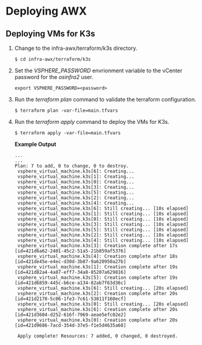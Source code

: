 # Deploying AWX

## Deploying VMs for K3s

1. Change to the infra-awx/terraform/k3s directory.

    ```
    $ cd infra-awx/terraform/k3s
    ```
2. Set the *VSPHERE_PASSWORD* envrionment variable to the vCenter password for the *osinfra2* user.
    ```
    export VSPHERE_PASSWORD=<password>
    ```

3. Run the *terraform plan* command to validate the terraform configuration.
    ```
    $ terraform plan -var-file=main.tfvars
    ```
4. Run the *terraform apply* command to deploy the VMs for K3s.
    ```
    $ terraform apply -var-file=main.tfvars
    ```
   **Example Output**
   ```
   ...
   ...
   Plan: 7 to add, 0 to change, 0 to destroy.
    vsphere_virtual_machine.k3s[6]: Creating...
    vsphere_virtual_machine.k3s[1]: Creating...
    vsphere_virtual_machine.k3s[0]: Creating...
    vsphere_virtual_machine.k3s[3]: Creating...
    vsphere_virtual_machine.k3s[5]: Creating...
    vsphere_virtual_machine.k3s[2]: Creating...
    vsphere_virtual_machine.k3s[4]: Creating...
    vsphere_virtual_machine.k3s[6]: Still creating... [10s elapsed]
    vsphere_virtual_machine.k3s[1]: Still creating... [10s elapsed]
    vsphere_virtual_machine.k3s[0]: Still creating... [10s elapsed]
    vsphere_virtual_machine.k3s[3]: Still creating... [10s elapsed]
    vsphere_virtual_machine.k3s[5]: Still creating... [10s elapsed]
    vsphere_virtual_machine.k3s[2]: Still creating... [10s elapsed]
    vsphere_virtual_machine.k3s[4]: Still creating... [10s elapsed]
    vsphere_virtual_machine.k3s[3]: Creation complete after 17s [id=421d6a62-2401-45c2-51a5-21b859af5376]
    vsphere_virtual_machine.k3s[4]: Creation complete after 18s [id=421de45e-e4ec-d30d-3b87-9a620950a27b]
    vsphere_virtual_machine.k3s[1]: Creation complete after 19s [id=421d82a4-4a87-eff7-34a8-85207a629816]
    vsphere_virtual_machine.k3s[5]: Creation complete after 19s [id=421d6859-445c-b6ce-a134-82ab7f63d36c]
    vsphere_virtual_machine.k3s[6]: Still creating... [20s elapsed]
    vsphere_virtual_machine.k3s[2]: Creation complete after 20s [id=421d2178-5c06-1fe3-7c61-53811f160ecf]
    vsphere_virtual_machine.k3s[0]: Still creating... [20s elapsed]
    vsphere_virtual_machine.k3s[6]: Creation complete after 20s [id=421d3604-d252-616f-7969-aeae5efc02e2]
    vsphere_virtual_machine.k3s[0]: Creation complete after 20s [id=421d9686-7acd-354d-37e5-f1e5d4635a68]

    Apply complete! Resources: 7 added, 0 changed, 0 destroyed.
    ```
